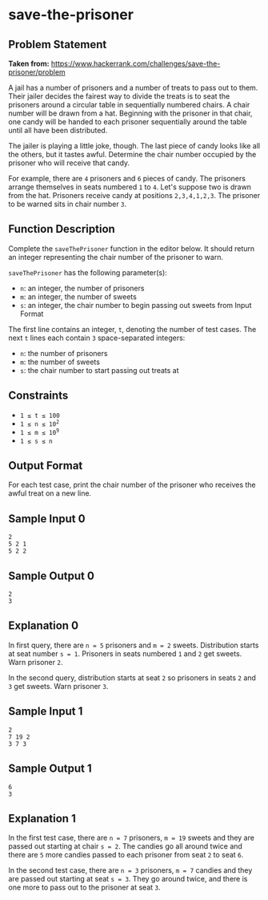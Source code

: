 # save-the-prisoner

## Problem Statement

**Taken from:** <https://www.hackerrank.com/challenges/save-the-prisoner/problem>

A jail has a number of prisoners and a number of treats to pass out to them. Their jailer decides the fairest way to divide the treats is to seat the prisoners around a circular table in sequentially numbered chairs. A chair number will be drawn from a hat. Beginning with the prisoner in that chair, one candy will be handed to each prisoner sequentially around the table until all have been distributed.

The jailer is playing a little joke, though. The last piece of candy looks like all the others, but it tastes awful. Determine the chair number occupied by the prisoner who will receive that candy.

For example, there are `4` prisoners and `6` pieces of candy. The prisoners arrange themselves in seats numbered `1` to `4`. Let's suppose two is drawn from the hat. Prisoners receive candy at positions `2,3,4,1,2,3`. The prisoner to be warned sits in chair number `3`.

## Function Description

Complete the `saveThePrisoner` function in the editor below. It should return an integer representing the chair number of the prisoner to warn.

`saveThePrisoner` has the following parameter(s):

- `n`: an integer, the number of prisoners
- `m`: an integer, the number of sweets
- `s`: an integer, the chair number to begin passing out sweets from
Input Format

The first line contains an integer, `t`, denoting the number of test cases.
The next `t` lines each contain `3` space-separated integers:

- `n`: the number of prisoners
- `m`: the number of sweets
- `s`: the chair number to start passing out treats at

## Constraints

- <code>1 &le; t &le; 100</code>
- <code>1 &le; n &le; 10<sup>2</sup></code>
- <code>1 &le; m &le; 10<sup>9</sup></code>
- <code>1 &le; s &le; n</code>

## Output Format

For each test case, print the chair number of the prisoner who receives the awful treat on a new line.

## Sample Input 0

```text
2
5 2 1
5 2 2
```

## Sample Output 0

```text
2
3
```

## Explanation 0

In first query, there are `n = 5` prisoners and `m = 2` sweets. Distribution starts at seat number `s = 1`. Prisoners in seats numbered `1` and `2` get sweets. Warn prisoner `2`.

In the second query, distribution starts at seat `2` so prisoners in seats `2` and `3` get sweets. Warn prisoner `3`.

## Sample Input 1

```text
2
7 19 2
3 7 3
```

## Sample Output 1

```text
6
3
```

## Explanation 1

In the first test case, there are `n = 7` prisoners, `m = 19` sweets and they are passed out starting at chair `s = 2`. The candies go all around twice and there are `5` more candies passed to each prisoner from seat `2` to seat `6`.

In the second test case, there are `n = 3` prisoners, `m = 7` candies and they are passed out starting at seat `s = 3`. They go around twice, and there is one more to pass out to the prisoner at seat `3`.

